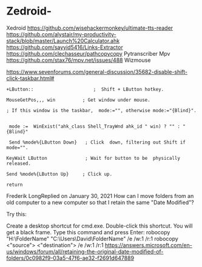 # Zedroid-
Xedroid
https://github.com/wisehackermonkey/ultimate-tts-reader
https://github.com/alystair/my-productivity-stack/blob/master/Launch%20Calculator.ahk
https://github.com/sayyid5416/Links-Extractor
https://github.com/clechasseur/pathcopycopy
Pytranscriber
Mpv https://github.com/stax76/mpv.net/issues/488
Wizmouse

https://www.sevenforums.com/general-discussion/35682-disable-shift-click-taskbar.html#

    +LButton::                      ;  Shift + LButton hotkey.

    MouseGetPos,,, win          ; Get window under mouse.

    ; If this window is the taskbar,  mode:="", otherwise mode:="{Blind}".

   
     mode :=  WinExist("ahk_class Shell_TrayWnd ahk_id " win) ? "" : "{Blind}"

     Send %mode%{LButton Down}   ; Click  down, filtering out Shift if mode="".

    KeyWait LButton              ; Wait for button to be  physically released.

    Send %mode%{LButton Up}     ; Click up.

    return

Frederik LongReplied on January 30, 2021
How can I move folders from an old computer to a new computer so that I retain the same "Date Modified"?

Try this:

Create a desktop shortcut for cmd.exe.
Double-click this shortcut. You will get a black frame.
Type this command and press Enter:
robocopy  "H:\FolderName"  "C:\Users\David\FolderName"  /e  /w:1  /r:1
robocopy <"source"> <"destination">  /e  /w:1  /r:1
https://answers.microsoft.com/en-us/windows/forum/all/retaining-the-original-date-modified-of-folders/0c0982f9-03a5-47f6-ae32-f2691d647889
